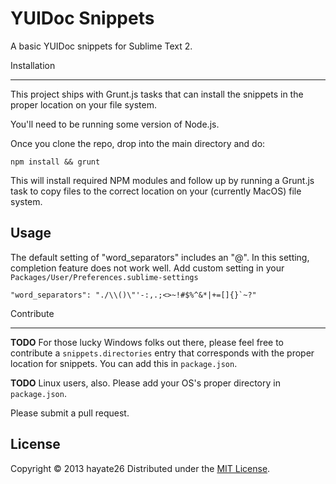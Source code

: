 YUIDoc Snippets
======================
A basic YUIDoc snippets for Sublime Text 2.

Installation
____________

This project ships with Grunt.js tasks that can install the snippets in the proper location on your
file system.

You'll need to be running some version of Node.js.

Once you clone the repo, drop into the main directory and do:

````
npm install && grunt
````

This will install required NPM modules and follow up by running a Grunt.js task to copy files
to the correct location on your (currently MacOS) file system.

Usage
-------

The default setting of "word_separators" includes an "@". In this setting, completion feature does not work well.
Add custom setting in your `Packages/User/Preferences.sublime-settings`

```
"word_separators": "./\\()\"'-:,.;<>~!#$%^&*|+=[]{}`~?"
```

Contribute
__________

__TODO__ For those lucky Windows folks out there, please feel free to contribute a `snippets.directories` entry that
corresponds with the proper location for snippets. You can add this in `package.json`.

__TODO__ Linux users, also. Please add your OS's proper directory in `package.json`.

Please submit a pull request.

License
----------
Copyright &copy; 2013 hayate26
Distributed under the [MIT License][mit].
 
[MIT]: http://www.opensource.org/licenses/mit-license.php
